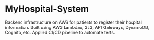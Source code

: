 # MyHospital-System
Backend infrastructure on AWS for patients to register their hospital information. Built using AWS Lambdas, SES, API Gateways, DynamoDB, Cognito, etc. Applied CI/CD pipeline to automate tests. 
